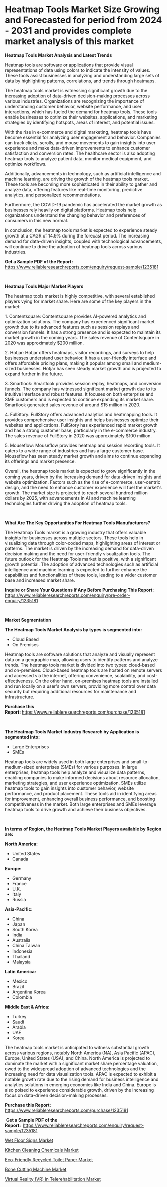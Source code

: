 <p><h1>Heatmap Tools Market Size Growing and Forecasted for period from 2024 - 2031 and provides complete market analysis of this market</h1></p><p><strong>Heatmap Tools Market Analysis and Latest Trends</strong></p>
<p><p>Heatmap tools are software or applications that provide visual representations of data using colors to indicate the intensity of values. These tools assist businesses in analyzing and understanding large sets of data by highlighting patterns, correlations, and trends through heatmaps.</p><p>The heatmap tools market is witnessing significant growth due to the increasing adoption of data-driven decision-making processes across various industries. Organizations are recognizing the importance of understanding customer behavior, website performance, and user interactions, which has fueled the demand for heatmap tools. These tools enable businesses to optimize their websites, applications, and marketing strategies by identifying hotspots, areas of interest, and potential issues.</p><p>With the rise in e-commerce and digital marketing, heatmap tools have become essential for analyzing user engagement and behavior. Companies can track clicks, scrolls, and mouse movements to gain insights into user experience and make data-driven improvements to enhance customer satisfaction and conversion rates. The healthcare sector is also adopting heatmap tools to analyze patient data, monitor medical equipment, and optimize workflows.</p><p>Additionally, advancements in technology, such as artificial intelligence and machine learning, are driving the growth of the heatmap tools market. These tools are becoming more sophisticated in their ability to gather and analyze data, offering features like real-time monitoring, predictive analytics, and personalized recommendations.</p><p>Furthermore, the COVID-19 pandemic has accelerated the market growth as businesses rely heavily on digital platforms. Heatmap tools help organizations understand the changing behavior and preferences of consumers in this new normal.</p><p>In conclusion, the heatmap tools market is expected to experience steady growth at a CAGR of 14.9% during the forecast period. The increasing demand for data-driven insights, coupled with technological advancements, will continue to drive the adoption of heatmap tools across various industries.</p></p>
<p><strong>Get a Sample PDF of the Report:&nbsp;</strong> <a href="https://www.reliableresearchreports.com/enquiry/request-sample/1235181">https://www.reliableresearchreports.com/enquiry/request-sample/1235181</a></p>
<p>&nbsp;</p>
<p><strong>Heatmap Tools Major Market Players</strong></p>
<p><p>The heatmap tools market is highly competitive, with several established players vying for market share. Here are some of the key players in the market:</p><p>1. Contentsquare: Contentsquare provides AI-powered analytics and optimization solutions. The company has experienced significant market growth due to its advanced features such as session replays and conversion funnels. It has a strong presence and is expected to maintain its market growth in the coming years. The sales revenue of Contentsquare in 2020 was approximately $200 million.</p><p>2. Hotjar: Hotjar offers heatmaps, visitor recordings, and surveys to help businesses understand user behavior. It has a user-friendly interface and offers affordable pricing plans, making it popular among small and medium-sized businesses. Hotjar has seen steady market growth and is projected to expand further in the future.</p><p>3. Smartlook: Smartlook provides session replay, heatmaps, and conversion funnels. The company has witnessed significant market growth due to its intuitive interface and robust features. It focuses on both enterprise and SME customers and is expected to continue expanding its market share. Smartlook generated sales revenue of around $15 million in 2020.</p><p>4. FullStory: FullStory offers advanced analytics and heatmapping tools. It provides comprehensive user insights and helps businesses optimize their websites and applications. FullStory has experienced rapid market growth and has a strong customer base, particularly in the e-commerce industry. The sales revenue of FullStory in 2020 was approximately $100 million.</p><p>5. Mouseflow: Mouseflow provides heatmap and session recording tools. It caters to a wide range of industries and has a large customer base. Mouseflow has seen steady market growth and aims to continue expanding its offerings and market presence.</p><p>Overall, the heatmap tools market is expected to grow significantly in the coming years, driven by the increasing demand for data-driven insights and website optimization. Factors such as the rise of e-commerce, user-centric design, and the need to enhance customer experience will fuel the market's growth. The market size is projected to reach several hundred million dollars by 2025, with advancements in AI and machine learning technologies further driving the adoption of heatmap tools.</p></p>
<p>&nbsp;</p>
<p><strong>What Are The Key Opportunities For Heatmap Tools Manufacturers?</strong></p>
<p><p>The Heatmap Tools market is a growing industry that offers valuable insights for businesses across multiple sectors. These tools help in visualizing data through color-coded maps, highlighting areas of interest or patterns. The market is driven by the increasing demand for data-driven decision making and the need for user-friendly visualization tools. The future outlook for the Heatmap Tools market is positive, with a significant growth potential. The adoption of advanced technologies such as artificial intelligence and machine learning is expected to further enhance the capabilities and functionalities of these tools, leading to a wider customer base and increased market share.</p></p>
<p><strong>Inquire or Share Your Questions If Any Before Purchasing This Report:</strong> <a href="https://www.reliableresearchreports.com/enquiry/pre-order-enquiry/1235181">https://www.reliableresearchreports.com/enquiry/pre-order-enquiry/1235181</a></p>
<p>&nbsp;</p>
<p><strong>Market Segmentation</strong></p>
<p><strong>The Heatmap Tools Market Analysis by types is segmented into:</strong></p>
<p><ul><li>Cloud Based</li><li>On Premises</li></ul></p>
<p><p>Heatmap tools are software solutions that analyze and visually represent data on a geographic map, allowing users to identify patterns and analyze trends. The heatmap tools market is divided into two types: cloud-based and on-premises. Cloud-based heatmap tools are hosted on remote servers and accessed via the internet, offering convenience, scalability, and cost-effectiveness. On the other hand, on-premises heatmap tools are installed and run locally on a user's own servers, providing more control over data security but requiring additional resources for maintenance and infrastructure.</p></p>
<p><strong>Purchase this Report:&nbsp;</strong><a href="https://www.reliableresearchreports.com/purchase/1235181">https://www.reliableresearchreports.com/purchase/1235181</a></p>
<p>&nbsp;</p>
<p><strong>The Heatmap Tools Market Industry Research by Application is segmented into:</strong></p>
<p><ul><li>Large Enterprises</li><li>SMEs</li></ul></p>
<p><p>Heatmap tools are widely used in both large enterprises and small-to-medium-sized enterprises (SMEs) for various purposes. In large enterprises, heatmap tools help analyze and visualize data patterns, enabling companies to make informed decisions about resource allocation, marketing strategies, and user experience optimization. SMEs utilize heatmap tools to gain insights into customer behavior, website performance, and product placement. These tools aid in identifying areas for improvement, enhancing overall business performance, and boosting competitiveness in the market. Both large enterprises and SMEs leverage heatmap tools to drive growth and achieve their business objectives.</p></p>
<p>&nbsp;</p>
<p><strong>In terms of Region, the Heatmap Tools Market Players available by Region are:</strong></p>
<p>
    <p> <strong> North America: </strong>
        <ul>
            <li>United States</li>
            <li>Canada</li>
        </ul>
        </p> 
    <p> <strong> Europe: </strong>
        <ul>
            <li>Germany</li>
            <li>France</li>
            <li>U.K.</li>
            <li>Italy</li>
            <li>Russia</li>
        </ul>
        </p> 
    <p> <strong> Asia-Pacific: </strong>
        <ul>
            <li>China</li>
            <li>Japan</li>
            <li>South Korea</li>
            <li>India</li>
            <li>Australia</li>
            <li>China Taiwan</li>
            <li>Indonesia</li>
            <li>Thailand</li>
            <li>Malaysia</li>
        </ul>
        </p> 
    <p> <strong> Latin America: </strong>
        <ul>
            <li>Mexico</li>
            <li>Brazil</li>
            <li>Argentina Korea</li>
            <li>Colombia</li>
        </ul>
        </p> 
    <p> <strong> Middle East & Africa: </strong>
        <ul>
            <li>Turkey</li>
            <li>Saudi</li>
            <li>Arabia</li>
            <li>UAE</li>
            <li>Korea</li>
        </ul>
    </p>
    </p>
<p><p>The heatmap tools market is anticipated to witness substantial growth across various regions, notably North America (NA), Asia Pacific (APAC), Europe, United States (USA), and China. North America is projected to dominate the market with a significant market share percentage valuation, owed to the widespread adoption of advanced technologies and the increasing need for data visualization tools. APAC is expected to exhibit a notable growth rate due to the rising demand for business intelligence and analytics solutions in emerging economies like India and China. Europe is also poised to experience considerable growth, driven by the increasing focus on data-driven decision-making processes.</p></p>
<p><strong>Purchase this Report: </strong><a href="https://www.reliableresearchreports.com/purchase/1235181">https://www.reliableresearchreports.com/purchase/1235181</a></p>
<p>&nbsp;<strong>Get a Sample PDF of the Report:&nbsp;&nbsp;</strong><a href="https://www.reliableresearchreports.com/enquiry/request-sample/1235181">https://www.reliableresearchreports.com/enquiry/request-sample/1235181</a></p>
<p><strong></strong></p>
<p><p><a href="https://medium.com/@markuspagac2023/wet-floor-signs-market-size-reveals-the-best-marketing-channels-in-global-industry-6e219f8b9e2a">Wet Floor Signs Market</a></p><p><a href="https://medium.com/@dennisoliver07/kitchen-cleaning-chemicals-market-analysis-its-cagr-market-segmentation-and-global-industry-c2d75104703f">Kitchen Cleaning Chemicals Market</a></p><p><a href="https://medium.com/@markuspagac2023/eco-friendly-recycled-toilet-paper-market-comprehensive-assessment-by-type-application-and-c0666228156e">Eco-Friendly Recycled Toilet Paper Market</a></p><p><a href="https://medium.com/@dennisoliver07/bone-cutting-machine-market-trends-and-market-analysis-forecasted-for-period-2024-2031-ad27e9db0259">Bone Cutting Machine Market</a></p><p><a href="https://medium.com/@dennisoliver07/virtual-reality-vr-in-telerehabilitation-market-outlook-industry-overview-and-forecast-2024-to-32db5d2b17ab">Virtual Reality (VR) in Telerehabilitation Market</a></p></p>